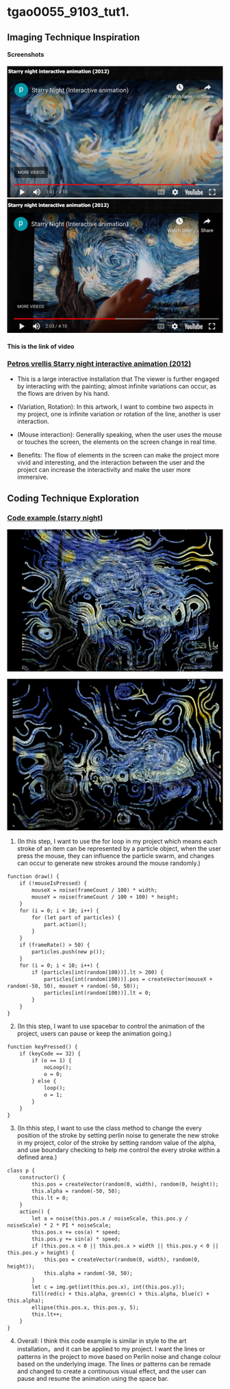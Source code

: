 # tgao0055_9103_tut1.

## Imaging Technique Inspiration 
#### Screenshots

![Image of starry night 1](asset/Van%20Gogh1.png)
![Image of starry night 2](asset/Van%20Gogh2.png)

#### This is the link of video 
### [Petros vrellis Starry night interactive animation (2012)](http://artof01.com/vrellis/works/starry_night.html) 

- This is a large interactive installation that The viewer is further engaged by interacting with the painting; almost infinite variations can occur, as the flows are driven by his hand. 

- (Variation, Rotation): In this artwork, I want to combine two aspects in my project, one is infinite variation or rotation of the line, another is user interaction. 

- (Mouse interaction): Generallly speaking, when the user uses the mouse or touches the screen, the elements on the screen change in real time.

- Benefits: The flow of elements in the screen can make the project more vivid and interesting, and the interaction between the user and the project can increase the interactivity and make the user more immersive.

## Coding Technique Exploration

### [Code example (starry night)](https://openprocessing.org/sketch/1209499)

![Image of the starry night](asset/starry%20night.png)

![Image of the starry night2](asset/starry%20night2.png)


1. (In this step, I want to use the for loop in my project which means each stroke of an item can be represented by a particle object, when the user press the mouse, they can influence the particle swarm, and changes can occur to generate new strokes around the mouse randomly.)
```
function draw() {
    if (!mouseIsPressed) {
        mouseX = noise(frameCount / 100) * width;
        mouseY = noise(frameCount / 100 + 100) * height;
    }
    for (i = 0; i < 10; i++) {
        for (let part of particles) {
            part.action();
        }
    }
    if (frameRate() > 50) {
        particles.push(new p());
    }
    for (i = 0; i < 10; i++) {
        if (particles[int(random(100))].lt > 200) {
            particles[int(random(100))].pos = createVector(mouseX + random(-50, 50), mouseY + random(-50, 50));
            particles[int(random(100))].lt = 0;
        }
    }
}
```

2. (In this step, I want to use spacebar to control the animation of the project, users can pause or keep the animation going.) 
```
function keyPressed() {
    if (keyCode == 32) {
        if (o == 1) {
            noLoop();
            o = 0;
        } else {
            loop();
            o = 1;
        }
    }
}
```

3. (In thhis step, I want to use the class method to change the every position of the stroke by setting perlin noise to generate the new stroke in my project, color of the stroke by setting random value of the alpha, and use boundary checking to help me control the every stroke within a defined area.) 

```
class p {
    constructor() {
        this.pos = createVector(random(0, width), random(0, height));
        this.alpha = random(-50, 50);
        this.lt = 0;
    }
    action() {
        let a = noise(this.pos.x / noiseScale, this.pos.y / noiseScale) * 2 * PI * noiseScale;
        this.pos.x += cos(a) * speed;
        this.pos.y += sin(a) * speed;
        if (this.pos.x < 0 || this.pos.x > width || this.pos.y < 0 || this.pos.y > height) {
            this.pos = createVector(random(0, width), random(0, height));
            this.alpha = random(-50, 50);
        }
        let c = img.get(int(this.pos.x), int(this.pos.y));
        fill(red(c) + this.alpha, green(c) + this.alpha, blue(c) + this.alpha);
        ellipse(this.pos.x, this.pos.y, 5);
        this.lt++;
    }
}
```

4. Overall: 
I think this code example is similar in style to the art installation，and it can be applied to my project. I want the lines or patterns in the project to move based on Perlin noise and change colour based on the underlying image. The lines or patterns can be remade and changed to create a continuous visual effect, and the user can pause and resume the animation using the space bar.